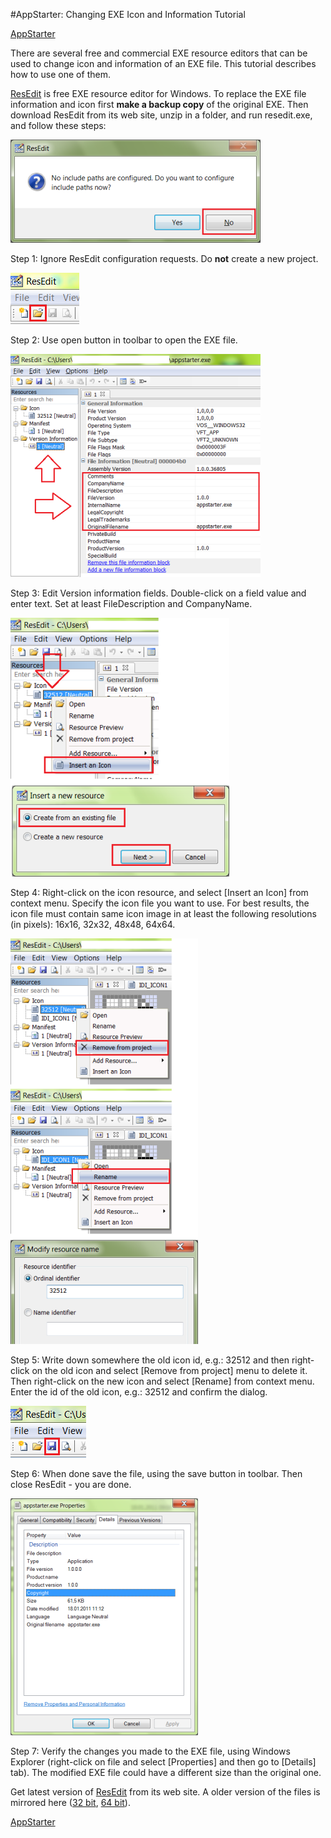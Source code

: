 #AppStarter: Changing EXE Icon and Information Tutorial

[AppStarter](#r/msnet-appstarter.md)

There are several free and commercial EXE resource editors that can be used to change icon and information of an EXE file. This tutorial describes how to use one of them.

[ResEdit](http://www.resedit.net/) is free EXE resource editor for Windows. To replace the EXE file information and icon first **make a backup copy** of the original EXE. Then download ResEdit from its web site, unzip in a folder, and run resedit.exe, and follow these steps:

![](r/msnet-appstarter/re/001.png)

Step 1: Ignore ResEdit configuration requests. Do **not** create a new project.

![](r/msnet-appstarter/re/002.png)

Step 2: Use open button in toolbar to open the EXE file.

![](r/msnet-appstarter/re/003.png)

Step 3: Edit Version information fields. Double-click on a field value and enter text. Set at least FileDescription and CompanyName.

![](r/msnet-appstarter/re/004.png)

Step 4: Right-click on the icon resource, and select [Insert an Icon] from context menu. Specify the icon file you want to use. For best results, the icon file must contain same icon image in at least the following resolutions (in pixels): 16x16, 32x32, 48x48, 64x64.

![](r/msnet-appstarter/re/005.png)

Step 5: Write down somewhere the old icon id, e.g.: 32512 and then right-click on the old icon and select [Remove from project] menu to delete it. Then right-click on the new icon and select [Rename] from context menu. Enter the id of the old icon, e.g.: 32512 and confirm the dialog.

![](r/msnet-appstarter/re/006.png)

Step 6: When done save the file, using the save button in toolbar. Then close ResEdit - you are done.

![](r/msnet-appstarter/re/007.png)

Step 7: Verify the changes you made to the EXE file, using Windows Explorer (right-click on file and select [Properties] and then go to [Details] tab). The modified EXE file could have a different size than the original one.

Get latest version of [ResEdit](http://www.resedit.net/) from its web site. A older version of the files is mirrored here ([32 bit](r/msnet-appstarter/re/ResEdit-win32.7z), [64 bit](r/msnet-appstarter/re/ResEdit-x64.7z)).

[AppStarter](#r/msnet-appstarter.md)